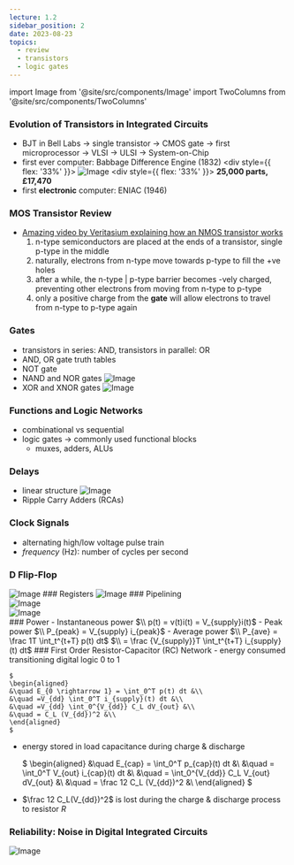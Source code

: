 ```yaml
---
lecture: 1.2
sidebar_position: 2
date: 2023-08-23
topics:
  - review
  - transistors
  - logic gates
---
```

import Image from '@site/src/components/Image'
import TwoColumns from '@site/src/components/TwoColumns'

### Evolution of Transistors in Integrated Circuits
- BJT in Bell Labs → single transistor → CMOS gate → first microprocessor → VLSI → ULSI → System-on-Chip
- first ever computer: Babbage Difference Engine (1832)
	<TwoColumns>
		<div style={{ flex: '33%' }}>
		<Image src="/attachments/IMG-20231210192506.png" alt="Image"/>
		</div>
		<div style={{ flex: '33%' }}>
		**25,000 parts, £17,470**
		</div>
	</TwoColumns>
- first **electronic** computer: ENIAC (1946)
### MOS Transistor Review
- [Amazing video by Veritasium explaining how an NMOS transistor works](https://www.youtube.com/watch?v=IcrBqCFLHIY&ab_channel=Veritasium)
    1. n-type semiconductors are placed at the ends of a transistor, single p-type in the middle
    2. naturally, electrons from n-type move towards p-type to fill the +ve holes
    3. after a while, the n-type | p-type barrier becomes -vely charged, preventing other electrons from moving from n-type to p-type
    4. only a positive charge from the **gate** will allow electrons to travel from n-type to p-type again
### Gates
- transistors in series: AND, transistors in parallel: OR
- AND, OR gate truth tables
- NOT gate
- NAND and NOR gates
    <Image src="/attachments/IMG-20231210191411.png" alt="Image"/>
- XOR and XNOR gates
    <Image src='/attachments/IMG-20231210191424.png' alt='Image'/>
### Functions and Logic Networks
- combinational vs sequential
- logic gates → commonly used functional blocks
    - muxes, adders, ALUs
### Delays
- linear structure
    <Image src="/attachments/IMG-20231210191445.png" alt="Image"/>
- Ripple Carry Adders (RCAs)
### Clock Signals
- alternating high/low voltage pulse train
- _frequency_ (Hz): number of cycles per second
### D Flip-Flop
<Image src="/attachments/IMG-20231210191521.png" alt="Image"/>
### Registers
<Image src="/attachments/IMG-20231210191533.png" alt="Image"/>
### Pipelining
<TwoColumns>
<div>
<Image src="/attachments/IMG-20231210192009.png" alt="Image"/>
</div>
<div>
<Image src="/attachments/IMG-20231210191940.png" alt="Image"/>
</div>
</TwoColumns>
### Power
- Instantaneous power
	$\\ p(t) = v(t)i(t) = V_{supply}i(t)$
- Peak power
	$\\ P_{peak} = V_{supply} i_{peak}$
- Average power
	$\\ P_{ave} = \frac 1T \int_t^{t+T} p(t) dt$
	$\\ = \frac {V_{supply}}T \int_t^{t+T} i_{supply}(t) dt$
### First Order Resistor-Capacitor (RC) Network
- energy consumed transitioning digital logic 0 to 1

	$
	\begin{aligned}
    &\quad E_{0 \rightarrow 1} = \int_0^T p(t) dt &\\
    &\quad =V_{dd} \int_0^T i_{supply}(t) dt &\\
    &\quad =V_{dd} \int_0^{V_{dd}} C_L dV_{out} &\\
    &\quad = C_L (V_{dd})^2 &\\
    \end{aligned}
	$
- energy stored in load capacitance during charge & discharge

	$
	\begin{aligned}
    &\quad E_{cap} = \int_0^T p_{cap}(t) dt &\\
    &\quad = \int_0^T V_{out} i_{cap}(t) dt &\\
    &\quad = \int_0^{V_{dd}} C_L V_{out} dV_{out} &\\
    &\quad = \frac 12 C_L (V_{dd})^2 &\\
    \end{aligned}
	$
- $\frac 12 C_L(V_{dd})^2$ is lost during the charge & discharge process to resistor $R$
### Reliability: Noise in Digital Integrated Circuits
<Image src="/attachments/IMG-20231210192047.png" alt="Image"/>